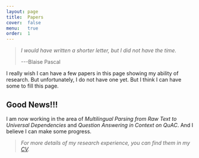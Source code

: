 ```yaml
---
layout: page
title:  Papers
cover:  false
menu:   true
order:  1
---
```


> _I would have written a shorter letter, but I did not have the time._
>
> ---Blaise Pascal

I really wish I can have a few papers in this page showing my ability 
of research. But unfortunately, I do not have one yet. But I think I 
can have some to fill this page. 

## Good News!!!
I am now working in the area of _Multilingual Parsing from Raw Text to Universal Dependencies_ and _Question Answering in Context on QuAC_. And I believe I can make some progress.


> _For more details of my research experience, you can find them in my [CV](cv.md)._



